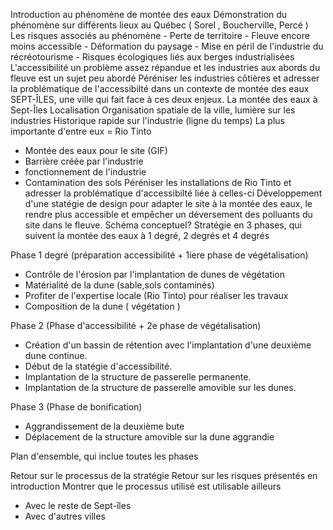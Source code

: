 Introduction au phénomène de montée des eaux 
Démonstration du phénomène sur différents lieux au Québec ( Sorel , Boucherville, Percé )
Les risques associés au phénomène 
    - Perte de territoire
    - Fleuve encore moins accessible
    - Déformation du paysage
    - Mise en péril de l'industrie du récréotourisme
    - Risques écologiques liés aux berges industrialisées
L'accessibilité un problème assez répandue et les industries aux abords du fleuve est un sujet peu abordé
Péréniser les industries côtières et adresser la problématique de l'accessibilté dans un contexte de montée des eaux
SEPT-ÎLES, une ville qui fait face à ces deux enjeux. 
La montée des eaux à Sept-Îles
Localisation 
Organisation spatiale de la ville, lumière sur les industries
Historique rapide sur l'industrie (ligne du temps)
La plus importante d'entre eux = Rio Tinto
 - Montée des eaux pour le site (GIF)
 - Barrière créée par l'industrie
 - fonctionnement de l'industrie
 - Contamination des sols
Péréniser les installations de Rio Tinto et adresser la problématique d'accessibilté liée à celles-ci
Développement d'une statégie de design pour adapter le site à la montée des eaux, le rendre plus accessible et empêcher un déversement des polluants du site dans le fleuve. 
Schéma conceptuel?
Stratégie en 3 phases, qui suivent la montée des eaux à 1 degré, 2 degrés et 4 degrés

Phase 1 degré (préparation accessibilité + 1iere phase de végétalisation)
  - Contrôle de l'érosion  par l'implantation de dunes de végétation
  - Matérialité de la dune (sable,sols contaminés)
  - Profiter de l'expertise locale (Rio Tinto) pour réaliser les travaux
  - Composition de la dune ( végétation )

Phase 2 (Phase d'accessibilité + 2e phase de végétalisation)

  - Création d'un bassin de rétention avec l'implantation d'une deuxième dune continue. 
  - Début de la statégie d'accessibilité. 
  - Implantation de la structure de passerelle permanente.
  - Implantation de la structure de passerelle amovible sur les dunes. 

Phase 3 (Phase de bonification)

  - Aggrandissement de la deuxième bute
  - Déplacement de la structure amovible sur la dune aggrandie

Plan d'ensemble, qui inclue toutes les phases

Retour sur le processus de la stratégie
Retour sur les risques présentés en introduction
Montrer que le processus utilisé est utilisable ailleurs
   - Avec le reste de Sept-îles
   - Avec d'autres villes

